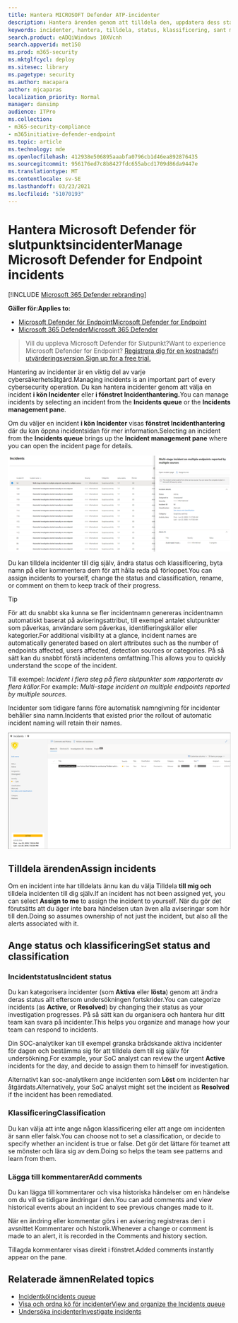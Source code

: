 ```yaml
---
title: Hantera MICROSOFT Defender ATP-incidenter
description: Hantera ärenden genom att tilldela den, uppdatera dess status eller ange dess klassificering.
keywords: incidenter, hantera, tilldela, status, klassificering, sant meddelande, falsk avisering
search.product: eADQiWindows 10XVcnh
search.appverid: met150
ms.prod: m365-security
ms.mktglfcycl: deploy
ms.sitesec: library
ms.pagetype: security
ms.author: macapara
author: mjcaparas
localization_priority: Normal
manager: dansimp
audience: ITPro
ms.collection:
- m365-security-compliance
- m365initiative-defender-endpoint
ms.topic: article
ms.technology: mde
ms.openlocfilehash: 412938e506895aaabfa0796cb1d46ea892876435
ms.sourcegitcommit: 956176ed7c8b8427fdc655abcd1709d86da9447e
ms.translationtype: MT
ms.contentlocale: sv-SE
ms.lasthandoff: 03/23/2021
ms.locfileid: "51070193"
---
```

# <a name="manage-microsoft-defender-for-endpoint-incidents"></a><span data-ttu-id="5e8aa-104">Hantera Microsoft Defender för slutpunktsincidenter</span><span class="sxs-lookup"><span data-stu-id="5e8aa-104">Manage Microsoft Defender for Endpoint incidents</span></span>

[!INCLUDE [Microsoft 365 Defender rebranding](../../includes/microsoft-defender.md)]


<span data-ttu-id="5e8aa-105">**Gäller för:**</span><span class="sxs-lookup"><span data-stu-id="5e8aa-105">**Applies to:**</span></span>
- [<span data-ttu-id="5e8aa-106">Microsoft Defender för Endpoint</span><span class="sxs-lookup"><span data-stu-id="5e8aa-106">Microsoft Defender for Endpoint</span></span>](https://go.microsoft.com/fwlink/p/?linkid=2146631)
- [<span data-ttu-id="5e8aa-107">Microsoft 365 Defender</span><span class="sxs-lookup"><span data-stu-id="5e8aa-107">Microsoft 365 Defender</span></span>](https://go.microsoft.com/fwlink/?linkid=2118804)

> <span data-ttu-id="5e8aa-108">Vill du uppleva Microsoft Defender för Slutpunkt?</span><span class="sxs-lookup"><span data-stu-id="5e8aa-108">Want to experience Microsoft Defender for Endpoint?</span></span> [<span data-ttu-id="5e8aa-109">Registrera dig för en kostnadsfri utvärderingsversion.</span><span class="sxs-lookup"><span data-stu-id="5e8aa-109">Sign up for a free trial.</span></span>](https://www.microsoft.com/microsoft-365/windows/microsoft-defender-atp?ocid=docs-wdatp-exposedapis-abovefoldlink)

<span data-ttu-id="5e8aa-110">Hantering av incidenter är en viktig del av varje cybersäkerhetsåtgärd.</span><span class="sxs-lookup"><span data-stu-id="5e8aa-110">Managing incidents is an important part of every cybersecurity operation.</span></span> <span data-ttu-id="5e8aa-111">Du kan hantera incidenter genom att välja en incident **i kön Incidenter** eller **i fönstret Incidenthantering.**</span><span class="sxs-lookup"><span data-stu-id="5e8aa-111">You can manage incidents by selecting an incident from the **Incidents queue** or the **Incidents management pane**.</span></span> 


<span data-ttu-id="5e8aa-112">Om du väljer en incident **i kön Incidenter** visas **fönstret Incidenthantering** där du kan öppna incidentsidan för mer information.</span><span class="sxs-lookup"><span data-stu-id="5e8aa-112">Selecting an incident from the **Incidents queue** brings up the **Incident management pane** where you can open the incident page for details.</span></span>


![Bild av hanteringsfönstret för incidenter](images/atp-incidents-mgt-pane-updated.png)

<span data-ttu-id="5e8aa-114">Du kan tilldela incidenter till dig själv, ändra status och klassificering, byta namn på eller kommentera dem för att hålla reda på förloppet.</span><span class="sxs-lookup"><span data-stu-id="5e8aa-114">You can assign incidents to yourself, change the status and classification, rename, or comment on them to keep track of their progress.</span></span>

> [!TIP]
> <span data-ttu-id="5e8aa-115">För att du snabbt ska kunna se fler incidentnamn genereras incidentnamn automatiskt baserat på aviseringsattribut, till exempel antalet slutpunkter som påverkas, användare som påverkas, identifieringskällor eller kategorier.</span><span class="sxs-lookup"><span data-stu-id="5e8aa-115">For additional visibility at a glance, incident names are automatically generated based on alert attributes such as the number of endpoints affected, users affected, detection sources or categories.</span></span> <span data-ttu-id="5e8aa-116">På så sätt kan du snabbt förstå incidentens omfattning.</span><span class="sxs-lookup"><span data-stu-id="5e8aa-116">This allows you to quickly understand the scope of the incident.</span></span>
>
> <span data-ttu-id="5e8aa-117">Till exempel: *Incident i flera steg på flera slutpunkter som rapporterats av flera källor.*</span><span class="sxs-lookup"><span data-stu-id="5e8aa-117">For example: *Multi-stage incident on multiple endpoints reported by multiple sources.*</span></span>
>
> <span data-ttu-id="5e8aa-118">Incidenter som tidigare fanns före automatisk namngivning för incidenter behåller sina namn.</span><span class="sxs-lookup"><span data-stu-id="5e8aa-118">Incidents that existed prior the rollout of automatic incident naming will retain their names.</span></span>
>


![Bild på informationssidan om incidenter](images/atp-incident-details-updated.png)

## <a name="assign-incidents"></a><span data-ttu-id="5e8aa-120">Tilldela ärenden</span><span class="sxs-lookup"><span data-stu-id="5e8aa-120">Assign incidents</span></span>
<span data-ttu-id="5e8aa-121">Om en incident inte har tilldelats ännu kan du välja Tilldela **till mig och** tilldela incidenten till dig själv.</span><span class="sxs-lookup"><span data-stu-id="5e8aa-121">If an incident has not been assigned yet, you can select **Assign to me** to assign the incident to yourself.</span></span> <span data-ttu-id="5e8aa-122">När du gör det förutsätts att du äger inte bara händelsen utan även alla aviseringar som hör till den.</span><span class="sxs-lookup"><span data-stu-id="5e8aa-122">Doing so assumes ownership of not just the incident, but also all the alerts associated with it.</span></span>

## <a name="set-status-and-classification"></a><span data-ttu-id="5e8aa-123">Ange status och klassificering</span><span class="sxs-lookup"><span data-stu-id="5e8aa-123">Set status and classification</span></span>
### <a name="incident-status"></a><span data-ttu-id="5e8aa-124">Incidentstatus</span><span class="sxs-lookup"><span data-stu-id="5e8aa-124">Incident status</span></span>
<span data-ttu-id="5e8aa-125">Du kan kategorisera incidenter (som **Aktiva** eller **lösta**) genom att ändra deras status allt eftersom undersökningen fortskrider.</span><span class="sxs-lookup"><span data-stu-id="5e8aa-125">You can categorize incidents (as **Active**, or **Resolved**) by changing their status as your investigation progresses.</span></span> <span data-ttu-id="5e8aa-126">På så sätt kan du organisera och hantera hur ditt team kan svara på incidenter.</span><span class="sxs-lookup"><span data-stu-id="5e8aa-126">This helps you organize and manage how your team can respond to incidents.</span></span>

<span data-ttu-id="5e8aa-127">Din SOC-analytiker kan till  exempel granska brådskande aktiva incidenter för dagen och bestämma sig för att tilldela dem till sig själv för undersökning.</span><span class="sxs-lookup"><span data-stu-id="5e8aa-127">For example, your SoC analyst can review the urgent **Active** incidents for the day, and decide to assign them to himself for investigation.</span></span>

<span data-ttu-id="5e8aa-128">Alternativt kan soc-analytikern ange incidenten som **Löst** om incidenten har åtgärdats.</span><span class="sxs-lookup"><span data-stu-id="5e8aa-128">Alternatively, your SoC analyst might set the incident as **Resolved** if the incident has been remediated.</span></span> 

### <a name="classification"></a><span data-ttu-id="5e8aa-129">Klassificering</span><span class="sxs-lookup"><span data-stu-id="5e8aa-129">Classification</span></span>
<span data-ttu-id="5e8aa-130">Du kan välja att inte ange någon klassificering eller att ange om incidenten är sann eller falsk.</span><span class="sxs-lookup"><span data-stu-id="5e8aa-130">You can choose not to set a classification, or decide to specify whether an incident is true or false.</span></span> <span data-ttu-id="5e8aa-131">Det gör det lättare för teamet att se mönster och lära sig av dem.</span><span class="sxs-lookup"><span data-stu-id="5e8aa-131">Doing so helps the team see patterns and learn from them.</span></span>

### <a name="add-comments"></a><span data-ttu-id="5e8aa-132">Lägga till kommentarer</span><span class="sxs-lookup"><span data-stu-id="5e8aa-132">Add comments</span></span>
<span data-ttu-id="5e8aa-133">Du kan lägga till kommentarer och visa historiska händelser om en händelse om du vill se tidigare ändringar i den.</span><span class="sxs-lookup"><span data-stu-id="5e8aa-133">You can add comments and view historical events about an incident to see previous changes made to it.</span></span>

<span data-ttu-id="5e8aa-134">När en ändring eller kommentar görs i en avisering registreras den i avsnittet Kommentarer och historik.</span><span class="sxs-lookup"><span data-stu-id="5e8aa-134">Whenever a change or comment is made to an alert, it is recorded in the Comments and history section.</span></span>

<span data-ttu-id="5e8aa-135">Tillagda kommentarer visas direkt i fönstret.</span><span class="sxs-lookup"><span data-stu-id="5e8aa-135">Added comments instantly appear on the pane.</span></span>



## <a name="related-topics"></a><span data-ttu-id="5e8aa-136">Relaterade ämnen</span><span class="sxs-lookup"><span data-stu-id="5e8aa-136">Related topics</span></span>
- [<span data-ttu-id="5e8aa-137">Incidentkö</span><span class="sxs-lookup"><span data-stu-id="5e8aa-137">Incidents queue</span></span>](https://docs.microsoft.com/microsoft-365/security/defender-endpoint/view-incidents-queue)
- [<span data-ttu-id="5e8aa-138">Visa och ordna kö för incidenter</span><span class="sxs-lookup"><span data-stu-id="5e8aa-138">View and organize the Incidents queue</span></span>](view-incidents-queue.md)
- [<span data-ttu-id="5e8aa-139">Undersöka incidenter</span><span class="sxs-lookup"><span data-stu-id="5e8aa-139">Investigate incidents</span></span>](investigate-incidents.md)
